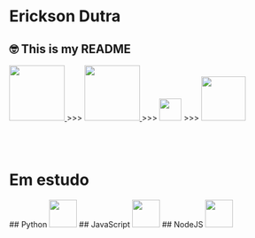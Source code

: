 # Erickson Dutra
## 🤓 This is my README
<p>
  <a href="https://www.linkedin.com/in/erickson-dutra-b8673453/" target="_blank" title="LinkedIn">
    <img src="https://cdn.worldvectorlogo.com/logos/linkedin.svg" width="100px">
  </a> >>>
  <a href="mailto:ericksond10@gmail.com" target="_blank" title="Email">
    <img src="https://logodownload.org/wp-content/uploads/2018/03/gmail-logo-1-1-2048x471.png" width="100px">
  </a> >>>
    <a href="https://twitter.com/ErickSon_Dut" target="_blank" title="Twitter">
    <img src="https://images.vexels.com/media/users/3/137419/isolated/preview/b1a3fab214230557053ed1c4bf17b46c-logotipo-do-iacute-cone-do-twitter-by-vexels.png" width="40px"></a> >>>
    <a href="https://www.instagram.com/ericksdutra/" target="_blank" title="Instagram">
    <img src="https://image.shutterstock.com/image-photo/image-260nw-435629701.jpg" width="80px">
  </a>
</p>
<br><br>
<h1> Em estudo </h1>
## Python <img src="https://upload.wikimedia.org/wikipedia/commons/thumb/0/0a/Python.svg/72px-Python.svg.png" width="50px"> 
## JavaScript <img src="https://seeklogo.com/images/J/javascript-js-logo-2949701702-seeklogo.com.png" width="50px">
## NodeJS <img src="https://upload.wikimedia.org/wikipedia/commons/thumb/d/d9/Node.js_logo.svg/885px-Node.js_logo.svg.png" width="50px">
